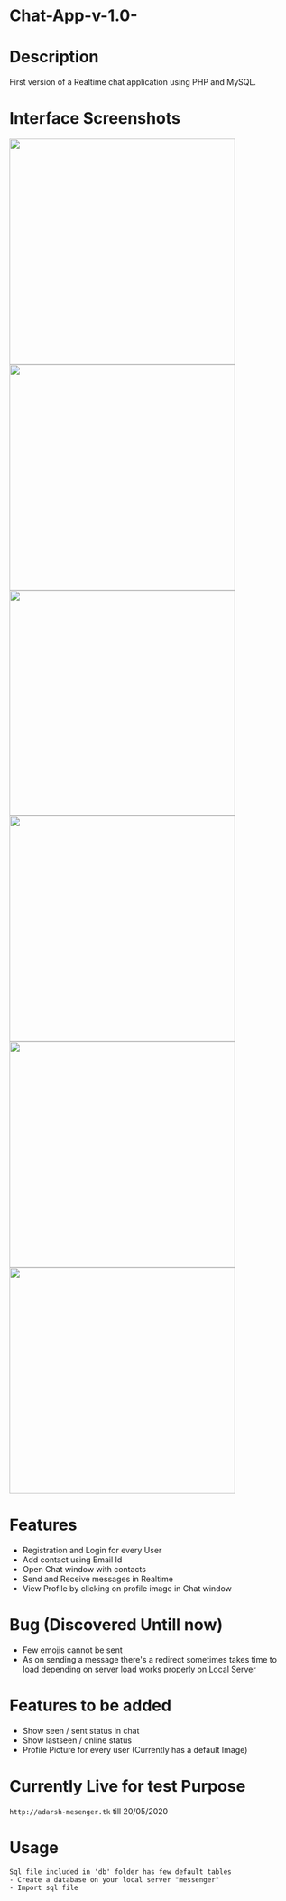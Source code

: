 # Chat-App-v-1.0-


# Description
First version of a Realtime chat application using 
PHP and MySQL. 

# Interface Screenshots
<img src="https://user-images.githubusercontent.com/56035184/81434910-946b6c00-9184-11ea-86bd-29b5d306d3ef.png" height="400px" style="display: inline-block">    <img src="https://user-images.githubusercontent.com/56035184/81434938-9f260100-9184-11ea-95d3-1d4dfbccfa48.png" height="400px" style="display: inline-block">     <img src="https://user-images.githubusercontent.com/56035184/81434921-99302000-9184-11ea-899f-fe8e8a508000.png" height="400px" >     <img src="https://user-images.githubusercontent.com/56035184/81435147-fc21b700-9184-11ea-88ed-567352a53293.png" height="400px" >     <img src="https://user-images.githubusercontent.com/56035184/81434967-afd67700-9184-11ea-8008-cd2609003a43.png" height="400px" >     <img src="https://user-images.githubusercontent.com/56035184/81434993-ba910c00-9184-11ea-9ac6-da62c95969d9.png" height="400px" >


# Features

- Registration and Login for every User
- Add contact using Email Id
- Open Chat window with contacts
- Send and Receive messages in Realtime
- View Profile by  clicking on profile image in Chat window


# Bug (Discovered Untill now)

- Few emojis cannot be sent 
- As on sending a message there's a redirect sometimes takes time to load depending on server load works properly on Local Server


# Features to be added 

- Show seen / sent status in chat 
- Show lastseen / online status
- Profile Picture for every user (Currently has a default Image)



# Currently Live  for test Purpose 
```http://adarsh-mesenger.tk```  till 20/05/2020


# Usage
```
Sql file included in 'db' folder has few default tables 
- Create a database on your local server "messenger"
- Import sql file
```

